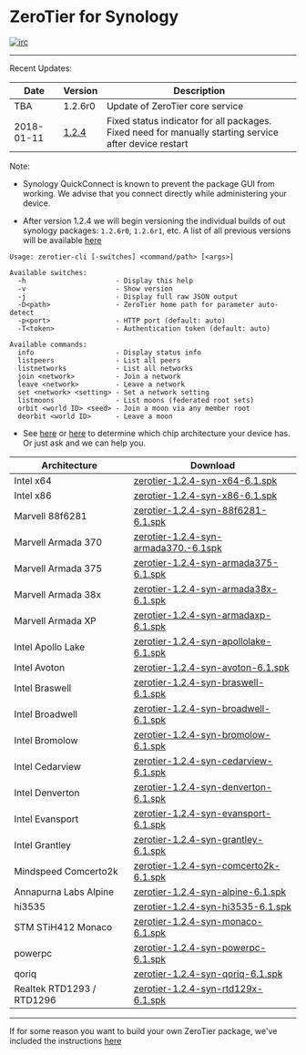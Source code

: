 ZeroTier for Synology 
======

[![irc](https://img.shields.io/badge/IRC-%23zerotier%20on%20freenode-orange.svg)](https://webchat.freenode.net/?channels=zerotier)

***

Recent Updates:

| Date | Version | Description |
| --- | --- | --- |
| TBA | 1.2.6r0 | Update of ZeroTier core service |
| 2018-01-11 | [1.2.4](https://download.zerotier.com/RELEASES/1.2.4/dist/) | Fixed status indicator for all packages. Fixed need for manually starting service after device restart |

Note:

 - Synology QuickConnect is known to prevent the package GUI from working. We advise that you connect directly while administering your device.

 - After version 1.2.4 we will begin versioning the individual builds of out synology packages: `1.2.6r0`, `1.2.6r1`, etc. A list of all previous versions will be available [here](https://download.zerotier.com/RELEASES/)

```
Usage: zerotier-cli [-switches] <command/path> [<args>]

Available switches:
  -h                      - Display this help
  -v                      - Show version
  -j                      - Display full raw JSON output
  -D<path>                - ZeroTier home path for parameter auto-detect
  -p<port>                - HTTP port (default: auto)
  -T<token>               - Authentication token (default: auto)

Available commands:
  info                    - Display status info
  listpeers               - List all peers
  listnetworks            - List all networks
  join <network>          - Join a network
  leave <network>         - Leave a network
  set <network> <setting> - Set a network setting
  listmoons               - List moons (federated root sets)
  orbit <world ID> <seed> - Join a moon via any member root
  deorbit <world ID>      - Leave a moon
```

 - See [here](https://github.com/SynoCommunity/spksrc/wiki/Architecture-per-Synology-model) or [here](https://www.synology.com/en-us/knowledgebase/DSM/tutorial/General/What_kind_of_CPU_does_my_NAS_have) to determine which chip architecture your device has. Or just ask and we can help you.

| Architecture | Download |
| --- | --- |
| Intel x64  | [zerotier-1.2.4-syn-x64-6.1.spk](https://download.zerotier.com/dist/zerotier-1.2.4-syn-x64-6.1.spk?pk_campaign=github_zerotiernas) |
| Intel x86  | [zerotier-1.2.4-syn-x86-6.1.spk](https://download.zerotier.com/dist/zerotier-1.2.4-syn-x86-6.1.spk?pk_campaign=github_zerotiernas) |
| Marvell 88f6281  | [zerotier-1.2.4-syn-88f6281-6.1.spk](https://download.zerotier.com/dist/zerotier-1.2.4-syn-88f6281-6.1.spk?pk_campaign=github_zerotiernas) |
| Marvell Armada 370  | [zerotier-1.2.4-syn-armada370.-6.1spk](https://download.zerotier.com/dist/zerotier-1.2.4-syn-armada370-6.1.spk?pk_campaign=github_zerotiernas) |
| Marvell Armada 375  | [zerotier-1.2.4-syn-armada375-6.1.spk](https://download.zerotier.com/dist/zerotier-1.2.4-syn-armada375-6.1.spk?pk_campaign=github_zerotiernas) |
| Marvell Armada 38x  | [zerotier-1.2.4-syn-armada38x-6.1.spk](https://download.zerotier.com/dist/zerotier-1.2.4-syn-armada38x-6.1.spk?pk_campaign=github_zerotiernas) |
| Marvell Armada XP  | [zerotier-1.2.4-syn-armadaxp-6.1.spk](https://download.zerotier.com/dist/zerotier-1.2.4-syn-armadaxp-6.1.spk?pk_campaign=github_zerotiernas) |
| Intel Apollo Lake  | [zerotier-1.2.4-syn-apollolake-6.1.spk](https://download.zerotier.com/dist/zerotier-1.2.4-syn-apollolake-6.1.spk?pk_campaign=github_zerotiernas) |
| Intel Avoton  | [zerotier-1.2.4-syn-avoton-6.1.spk](https://download.zerotier.com/dist/zerotier-1.2.4-syn-avoton-6.1.spk?pk_campaign=github_zerotiernas) |
| Intel Braswell  | [zerotier-1.2.4-syn-braswell-6.1.spk](https://download.zerotier.com/dist/zerotier-1.2.4-syn-braswell-6.1.spk?pk_campaign=github_zerotiernas) |
| Intel Broadwell  | [zerotier-1.2.4-syn-broadwell-6.1.spk](https://download.zerotier.com/dist/zerotier-1.2.4-syn-broadwell-6.1.spk?pk_campaign=github_zerotiernas) |
| Intel Bromolow  | [zerotier-1.2.4-syn-bromolow-6.1.spk](https://download.zerotier.com/dist/zerotier-1.2.4-syn-bromolow-6.1.spk?pk_campaign=github_zerotiernas) |
| Intel Cedarview  | [zerotier-1.2.4-syn-cedarview-6.1.spk](https://download.zerotier.com/dist/zerotier-1.2.4-syn-cedarview-6.1.spk?pk_campaign=github_zerotiernas) |
| Intel Denverton  | [zerotier-1.2.4-syn-denverton-6.1.spk](https://download.zerotier.com/dist/zerotier-1.2.4-syn-denverton-6.1.spk?pk_campaign=github_zerotiernas) |
| Intel Evansport  | [zerotier-1.2.4-syn-evansport-6.1.spk](https://download.zerotier.com/dist/zerotier-1.2.4-syn-evansport-6.1.spk?pk_campaign=github_zerotiernas) |
| Intel Grantley  | [zerotier-1.2.4-syn-grantley-6.1.spk](https://download.zerotier.com/dist/zerotier-1.2.4-syn-grantley-6.1.spk?pk_campaign=github_zerotiernas) |
| Mindspeed Comcerto2k  | [zerotier-1.2.4-syn-comcerto2k-6.1.spk](https://download.zerotier.com/dist/zerotier-1.2.4-syn-comcerto2k-6.1.spk?pk_campaign=github_zerotiernas) |
| Annapurna Labs Alpine   | [zerotier-1.2.4-syn-alpine-6.1.spk](https://download.zerotier.com/dist/zerotier-1.2.4-syn-alpine-6.1.spk?pk_campaign=github_zerotiernas) |
| hi3535  | [zerotier-1.2.4-syn-hi3535-6.1.spk](https://download.zerotier.com/dist/zerotier-1.2.4-syn-hi3535-6.1.spk?pk_campaign=github_zerotiernas) |
| STM STiH412 Monaco  | [zerotier-1.2.4-syn-monaco-6.1.spk](https://download.zerotier.com/dist/zerotier-1.2.4-syn-monaco-6.1.spk?pk_campaign=github_zerotiernas) |
| powerpc  | [zerotier-1.2.4-syn-powerpc-6.1.spk](https://download.zerotier.com/dist/zerotier-1.2.4-syn-powerpc-6.1.spk?pk_campaign=github_zerotiernas) |
| qoriq  | [zerotier-1.2.4-syn-qoriq-6.1.spk](https://download.zerotier.com/dist/zerotier-1.2.4-syn-qoriq-6.1.spk?pk_campaign=github_zerotiernas) |
| Realtek RTD1293 / RTD1296  | [zerotier-1.2.4-syn-rtd129x-6.1.spk](https://download.zerotier.com/dist/zerotier-1.2.4-syn-rtd129x-6.1.spk?pk_campaign=github_zerotiernas) |
***

If for some reason you want to build your own ZeroTier package, we've included the instructions [here](BUILD.md)


